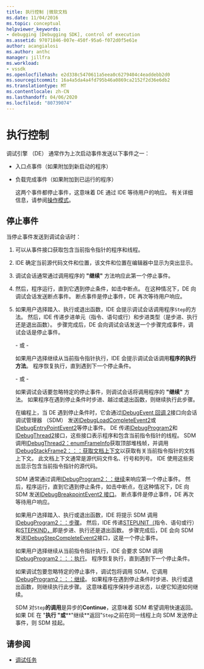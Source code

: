 ```yaml
---
title: 执行控制 |微软文档
ms.date: 11/04/2016
ms.topic: conceptual
helpviewer_keywords:
- debugging [Debugging SDK], control of execution
ms.assetid: 97071846-007e-450f-95a6-f072d0f5e61e
author: acangialosi
ms.author: anthc
manager: jillfra
ms.workload:
- vssdk
ms.openlocfilehash: e2d338c5470611a5eea0c6279404c4eaddebb2d0
ms.sourcegitcommit: 16a4a5da4a4fd795b46a0869ca2152f2d36e6db2
ms.translationtype: MT
ms.contentlocale: zh-CN
ms.lasthandoff: 04/06/2020
ms.locfileid: "80739074"
---
```

# <a name="control-of-execution"></a>执行控制
调试引擎 （DE） 通常作为上次启动事件发送以下事件之一：

- 入口点事件（如果附加到新启动的程序）

- 负载完成事件（如果附加到已运行的程序）

  这两个事件都停止事件，这意味着 DE 通过 IDE 等待用户的响应。 有关详细信息，请参阅[操作模式](../../extensibility/debugger/operational-modes.md)。

## <a name="stopping-event"></a>停止事件
 当停止事件发送到调试会话时：

1. 可以从事件接口获取包含当前指令指针的程序和线程。

2. IDE 确定当前源代码文件和位置，该文件和位置在编辑器中显示为突出显示。

3. 调试会话通常通过调用程序的 **"继续"** 方法响应此第一个停止事件。

4. 然后，程序运行，直到它遇到停止条件，如击中断点。 在这种情况下，DE 向调试会话发送断点事件。 断点事件是停止事件，DE 再次等待用户响应。

5. 如果用户选择踏入、执行或退出函数，IDE 会提示调试会话调用程序`Step`的方法。 然后，IDE 传递步进单元（指令、语句或行）和步进类型（是步进、执行还是退出函数）。 步骤完成后，DE 会向调试会话发送一个步骤完成事件，调试会话是停止事件。

    \- 或 -

    如果用户选择继续从当前指令指针执行，IDE 会提示调试会话调用**程序的执行方法**。 程序恢复执行，直到遇到下一个停止条件。

    \- 或 -

    如果调试会话要忽略特定的停止事件，则调试会话将调用程序的 **"继续"** 方法。 如果程序在遇到停止条件时步进、越过或退出函数，则继续执行此步骤。

   在编程上，当 DE 遇到停止条件时，它会通过[IDebugEvent 回调 2](../../extensibility/debugger/reference/idebugeventcallback2.md)接口向会话调试管理器 （SDM） 发送[IDebugLoadCompleteEvent2](../../extensibility/debugger/reference/idebugloadcompleteevent2.md)或[IDebugEntryPointEvent2](../../extensibility/debugger/reference/idebugentrypointevent2.md)等停止事件。 DE 传递[IDebugProgram2](../../extensibility/debugger/reference/idebugprogram2.md)和[IDebugThread2](../../extensibility/debugger/reference/idebugthread2.md)接口，这些接口表示程序和包含当前指令指针的线程。 SDM 调用[IDebugThread2：enumFrameInfo](../../extensibility/debugger/reference/idebugthread2-enumframeinfo.md)获取顶部堆栈帧，并调用[IDebugStackFrame2：：：获取文档上下文](../../extensibility/debugger/reference/idebugstackframe2-getdocumentcontext.md)以获取有关当前指令指针的文档上下文。 此文档上下文通常是源代码文件名、行号和列号。 IDE 使用这些突出显示包含当前指令指针的源代码。

   SDM 通常通过调用[IDebugProgram2：：继续](../../extensibility/debugger/reference/idebugprogram2-continue.md)来响应第一个停止事件。 然后，程序运行，直到它遇到停止条件，如击中断点，在这种情况下，DE 向 SDM 发送[IDebugBreakpointEvent2 接口](../../extensibility/debugger/reference/idebugbreakpointevent2.md)。 断点事件是停止事件，DE 再次等待用户响应。

   如果用户选择踏入、执行或退出函数，IDE 将提示 SDM 调用[IDebugProgram2：：步骤](../../extensibility/debugger/reference/idebugprogram2-step.md)。 然后，IDE 传递[STEPUNIT（](../../extensibility/debugger/reference/stepunit.md)指令、语句或行）和[STEPKIND，](../../extensibility/debugger/reference/stepkind.md)即是步进、执行还是退出函数。 步骤完成后，DE 会向 SDM 发送[IDebugStepCompleteEvent2](../../extensibility/debugger/reference/idebugstepcompleteevent2.md)接口，这是一个停止事件。

   如果用户选择继续从当前指令指针执行，IDE 会要求 SDM 调用[IDebugProgram2：：：执行](../../extensibility/debugger/reference/idebugprogram2-execute.md)。 程序恢复执行，直到遇到下一个停止条件。

   如果调试包要忽略特定的停止事件，调试包将调用 SDM，它调用[IDebugProgram2：：：继续](../../extensibility/debugger/reference/idebugprogram2-continue.md)。 如果程序在遇到停止条件时步进、执行或退出函数，则继续执行此步骤。 这意味着程序保持步进状态，以便它知道如何继续。

   SDM 对`Step`**的调用**是异步的**Continue**，这意味着 SDM 希望调用快速返回。 如果 DE 在 "**执行 "或****"继续**返回"`Step`之前在同一线程上向 SDM 发送停止事件，则 SDM 挂起。

## <a name="see-also"></a>请参阅
- [调试任务](../../extensibility/debugger/debugging-tasks.md)
